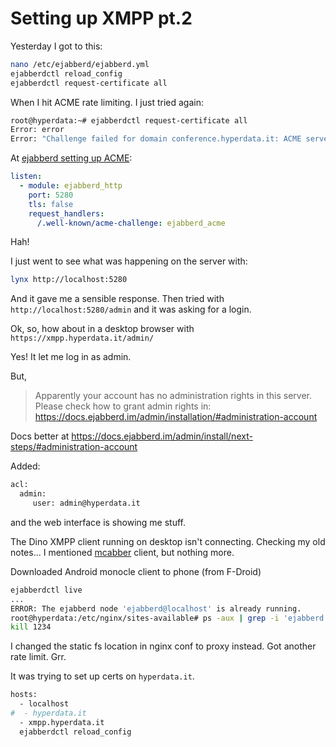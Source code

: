 # Setting up XMPP pt.2

Yesterday I got to this:

```bash
nano /etc/ejabberd/ejabberd.yml
ejabberdctl reload_config
ejabberdctl request-certificate all
```

When I hit ACME rate limiting. I just tried again:

```bash
root@hyperdata:~# ejabberdctl request-certificate all
Error: error
Error: "Challenge failed for domain conference.hyperdata.it: ACME server reported: 178.79.189.240: Invalid response from http://conference.hyperdata.it/.well-known/acme-challenge/XqMA-5eKaFy4hEmuP8jO7TUOzp_wmlvbR4DpuRpMqFY: 404 (error type: unauthorized)"
```

At [ejabberd setting up ACME](https://docs.ejabberd.im/admin/configuration/basic/#setting-up-acme):

```yaml
listen:
  - module: ejabberd_http
    port: 5280
    tls: false
    request_handlers:
      /.well-known/acme-challenge: ejabberd_acme
```

Hah!

I just went to see what was happening on the server with:

```bash
lynx http://localhost:5280
```

And it gave me a sensible response. Then tried with `http://localhost:5280/admin` and it was asking for a login.

Ok, so, how about in a desktop browser with `https://xmpp.hyperdata.it/admin/`

Yes! It let me log in as admin.

But,

> Apparently your account has no administration rights in this server. Please check how to grant admin rights in: https://docs.ejabberd.im/admin/installation/#administration-account

Docs better at https://docs.ejabberd.im/admin/install/next-steps/#administration-account

Added:

```bash
acl:
  admin:
     user: admin@hyperdata.it
```

and the web interface is showing me stuff.

The Dino XMPP client running on desktop isn't connecting. Checking my old notes... I mentioned [mcabber](https://mcabber.com/) client, but nothing more.

Downloaded Android monocle client to phone (from F-Droid)

```bash
ejabberdctl live
...
ERROR: The ejabberd node 'ejabberd@localhost' is already running.
root@hyperdata:/etc/nginx/sites-available# ps -aux | grep -i 'ejabberd'
kill 1234
```

I changed the static fs location in nginx conf to proxy instead. Got another rate limit. Grr.

It was trying to set up certs on `hyperdata.it`.

```bash
hosts:
  - localhost
#  - hyperdata.it
  - xmpp.hyperdata.it
  ejabberdctl reload_config
```

